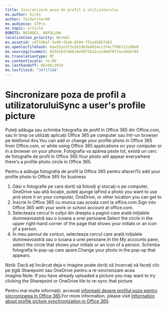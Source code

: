 ```yaml
---
title: Sincronizare poza de profil a utilizatorului
ms.author: kirks
author: Techwriter40
ms.audience: ITPro
ms.topic: article
ROBOTS: NOINDEX, NOFOLLOW
localization_priority: Normal
ms.assetid: cd7196af-3ed9-42e6-b594-f51ad265fd63
ms.openlocfilehash: 6ae532e3f3a3619b3bd014cc376c7f06712c00e0
ms.sourcegitcommit: 6d341637dbb14e90726a1ce1d68f077ace9bb765
ms.translationtype: MT
ms.contentlocale: ro-RO
ms.lasthandoff: 06/04/2019
ms.locfileid: "34717148"
---
```

# <a name="sync-a-users-profile-picture"></a><span data-ttu-id="98595-102">Sincronizare poza de profil a utilizatorului</span><span class="sxs-lookup"><span data-stu-id="98595-102">Sync a user's profile picture</span></span>

<p><span data-ttu-id="98595-103">Puteţi adăuga sau schimba fotografia de profil în Office 365 din Office.com, sau în timp ce utilizaţi aplicaţii Office 365 pe computer sau într-un browser pe telefonul dvs.</span><span class="sxs-lookup"><span data-stu-id="98595-103">You can add or change your profile photo in Office 365 from Office.com, or while using Office 365 applications on your computer or in a browser on your phone.</span></span> <span data-ttu-id="98595-104">Fotografia va apărea peste tot, există un cerc de fotografie de profil în Office 365.</span><span class="sxs-lookup"><span data-stu-id="98595-104">Your photo will appear everywhere there's a profile photo circle in Office 365.</span></span></p> <p><span data-ttu-id="98595-105">Pentru a adăuga fotografia de profil la Office 365 pentru afaceri</span><span class="sxs-lookup"><span data-stu-id="98595-105">To add your profile photo to Office 365 for business</span></span></p> <ol> <li><span data-ttu-id="98595-106">Găsi o fotografie pe care doriţi să folosiţi şi stocaţi-o pe computer, OneDrive sau altă locaţie, puteţi ajunge la</span><span class="sxs-lookup"><span data-stu-id="98595-106">Find a photo you want to use and store it on your computer, OneDrive, or other location you can get to</span></span></li> <li><span data-ttu-id="98595-107">Înscrie în Office 365 cu munca sau scoala cont la office.com.</span><span class="sxs-lookup"><span data-stu-id="98595-107">Sign into Office 365 with your work or school account at office.com.</span></span></li> <li><span data-ttu-id="98595-108">Selecteaza cercul în colţul din dreapta a paginii care arată iniţialele dumneavoastră sau o icoana a unei persoane.</span><span class="sxs-lookup"><span data-stu-id="98595-108">Select the circle in the upper right-hand corner of the page that shows your initials or an icon of a person.</span></span></li> <li><span data-ttu-id="98595-109">În meu panoul de conturi, selecteaza cercul care arată iniţialele dumneavoastră sau o icoana a unei persoane.</span><span class="sxs-lookup"><span data-stu-id="98595-109">In the My accounts pane, select the circle that shows your initials or an icon of a person.</span></span> <span data-ttu-id="98595-110">Schimba fotografia în pop-up care apare.</span><span class="sxs-lookup"><span data-stu-id="98595-110">Change your photo in the pop-up that appears.</span></span></li> </ol> <p><span data-ttu-id="98595-111">Notă: Dacă aţi încărcat deja o imagine poate doriţi să încercaţi să faceţi clic pe ţiglă Sharepoint sau OneDrive pentru a re-sincronizare acea imagine.</span><span class="sxs-lookup"><span data-stu-id="98595-111">Note: If you have already uploaded a picture you may want to try clicking the Sharepoint or OneDrive tile to re-sync that picture.</span></span></p> <p><span data-ttu-id="98595-112">Pentru mai multe informaţii, accesaţi <a href="https://support.office.com/en-us/article/information-about-profile-picture-synchronization-in-office-365-20594d76-d054-4af4-a660-401133e3d48a?ui=en-US&amp;rs=en-US&amp;ad=US">informaţii despre profilul poze pentru sincronizarea în Office 365</a>.</span><span class="sxs-lookup"><span data-stu-id="98595-112">For more information, please visit <a href="https://support.office.com/en-us/article/information-about-profile-picture-synchronization-in-office-365-20594d76-d054-4af4-a660-401133e3d48a?ui=en-US&amp;rs=en-US&amp;ad=US">Information about profile picture synchronization in Office 365</a>.</span></span></p>
